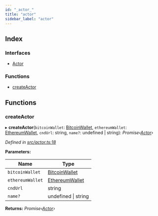 ```yaml
---
id: "_actor_"
title: "actor"
sidebar_label: "actor"
---
```


## Index

### Interfaces

* [Actor](../interfaces/_actor_.actor.md)

### Functions

* [createActor](_actor_.md#createactor)

## Functions

###  createActor

▸ **createActor**(`bitcoinWallet`: [BitcoinWallet](../interfaces/_wallet_bitcoin_.bitcoinwallet.md), `ethereumWallet`: [EthereumWallet](../classes/_wallet_ethereum_.ethereumwallet.md), `cndUrl`: string, `name?`: undefined | string): *Promise‹[Actor](../interfaces/_actor_.actor.md)›*

*Defined in [src/actor.ts:18](https://github.com/comit-network/comit-js-sdk/blob/cef77e4/src/actor.ts#L18)*

**Parameters:**

Name | Type |
------ | ------ |
`bitcoinWallet` | [BitcoinWallet](../interfaces/_wallet_bitcoin_.bitcoinwallet.md) |
`ethereumWallet` | [EthereumWallet](../classes/_wallet_ethereum_.ethereumwallet.md) |
`cndUrl` | string |
`name?` | undefined &#124; string |

**Returns:** *Promise‹[Actor](../interfaces/_actor_.actor.md)›*
